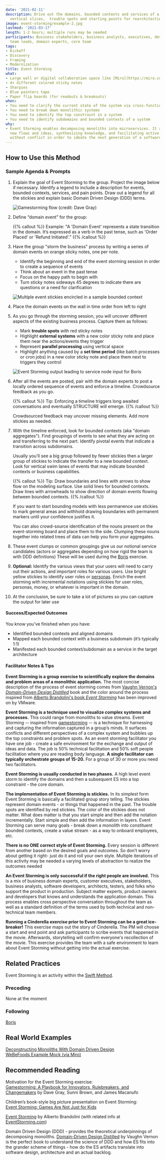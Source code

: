 ```yaml
---
date: '2021-02-11'
description: Drive out the domains, bounded contexts and services of a system to reveal
  vertical slices,  trouble spots and starting points for rearchitecting the system
image: event-storming/example-2.jpg
lastmod: '2021-03-17'
length: 1-2 hours; multiple runs may be needed
participants: Business stakeholders, business analysts, executives, developers, architects,
  team leads, domain experts, core team
tags:
- Kickoff
- Discovery
- Framing
- Modernization
title: Event Storming
what:
- Large wall or digital collaboration space like [Miro](https://miro.com/)
- 4+ different colored sticky notes
- Sharpies
- Blue painters tape
- Paper flip boards (for readouts & breakouts)
when:
- You need to clarify the current state of the system via cross-functional communication
- You need to break down monolithic systems
- You need to identify the top constraint in a system
- You need to identify subdomains and bounded contexts of a system
why:
- Event Storming enables decomposing monoliths into microservices. It allows for modeling
  new flows and ideas, synthesizing knowledge, and facilitating active group participation
  without conflict in order to ideate the next generation of a software system.
---
```


## How to Use this Method
### Sample Agenda & Prompts
1. Explain the goal of Event Storming to the group. Project the image below if necessary. Identify a legend to include a description for events, bounded contexts, services, and pain points. Draw out a legend for all the stickies and explain basic Domain Driven Design (DDD) terms.

   ![Gamestorming flow (credit: Dave Gray)](/images/practices/event-storming/step-1.png)

1. Define “domain event” for the group:

   {{% callout %}}
   Example: "A 'Domain Event' represents a state transition in the domain. It’s expressed as a verb in the past tense, such as 'Order Placed' or 'Refund Initiated'.”
   {{% /callout %}}

1. Have the group "storm the business" process by writing a series of domain events on orange sticky notes, one per note.
   - Identify the beginning and end of the event storming session in order to create a sequence of events
   - Think about an event in the past tense
   - Focus on the happy path to begin with
   - Turn sticky notes sideways 45 degrees to indicate there are questions or a need for clarification
   
   ![Multiple event stickies encircled in a sample bounded context](/images/practices/event-storming/example-2.jpg)

1. Place the domain events on the wall in time order from left to right

1. As you go through the storming session, you will uncover different aspects of the existing business process. Capture them as follows:

   - Mark **trouble spots** with red sticky notes
   - Highlight **external systems** with a new color sticky note and place them near the actions/events they trigger
   - Represent **parallel processing** using vertical space
   - Highlight anything caused by a **set time period** (like batch processes or cron jobs) in a new color sticky note and place them next to triggers they control
   
   ![Event Storming output leading to service node input for Boris](/images/practices/event-storming/example-1.png)

1. After all the events are posted, pair with the domain experts to post a locally ordered sequence of events and enforce a timeline. Crowdsource feedback as you go.

   {{% callout %}}
   Tip: Enforcing a timeline triggers long awaited conversations and eventually STRUCTURE will emerge.
   {{% /callout %}}

   Crowdsourced feedback may uncover missing elements. Add more stickies as needed.

1. With the timeline enforced, look for bounded contexts (aka "domain aggregates"). Find groupings of events to see what they are acting on and transferring to the next part. Identify pivotal events that indicate a transition across subdomains.

   Usually you'll see a big group followed by fewer stickies then a larger group of stickies to indicate the transfer to a new bounded context. Look for vertical swim lanes of events that may indicate bounded contexts or business capabilities.

   {{% callout %}}
   Tip: Draw boundaries and lines with arrows to show flow on the modeling surface. Use solid lines for bounded contexts. Draw lines with arrowheads to show direction of domain events flowing between bounded contexts.
   {{% /callout %}}

   If you want to start bounding models with less permanence use stickies to mark general areas and withhold drawing boundaries with permanent markers until your confidence justifies it.

   You can also crowd-source identification of the nouns present on the event-storming board and place them to the side. Clumping these nouns together into related trees of data can help you form your aggregates.

1. These event clumps or common groupings give us our notional service candidates (actors or aggregates depending on how rigid the team is with DDD definitions)  These will be used during the [Boris](/practices/boris) exercise.

1. **Optional:** Identify the various views  that your users will need to carry out their actions, and important roles for various users. Use bright yellow stickies to identify user roles or [personas](/practices/personas). Enrich the event storming with incremental notations using stickies for user roles, personas, money, or whatever is important in the domain.

1. At the conclusion, be sure to take a lot of pictures so you can capture the output for later use

#### Success/Expected Outcomes
You know you’ve finished when you have:
- Identified bounded contexts and aligned domains
- Mapped each bounded context with a business subdomain (it’s typically 1:1)
- Manifested each bounded context/subdomain as a service in the target architecture

#### Facilitator Notes & Tips

**Event Storming is a group exercise to scientifically explore the domains and problem areas of a monolithic application.** The most concise description of the process of event storming comes from [Vaughn Vernon's _Domain-Driven Design Distilled_](https://www.oreilly.com/library/view/domain-driven-design-distilled/9780134434964/) book and the color around the process inspired from [Alberto Brandolini's book _Event Storming_](https://www.eventstorming.com/book/) has been improved on by VMware.

**Event Storming is a technique used to visualize complex systems and processes.** This could range from monoliths to value streams. Event Storming -- inspired from [gamestorming](https://gamestorming.com/) -- is a technique for harnessing and capturing the information captured in a group’s minds. It surfaces conflicts and different perspectives of a complex system and bubbles up the top constraints and problem spots. As an event storming facilitator you have one job - create a safe environment for the exchange and output of ideas and data. The job is 50% technical facilitation and 50% soft people facilitation where you are reading body language. **A single facilitator can typically orchestrate groups of 15-20.** For a group of 30 or more you need two facilitators.

**Event Storming is usually conducted in two phases.** A high level event storm to identify the domains and then a subsequent ES into a top constraint - the core domain.

**The implementation of Event Storming is stickies.** In its simplest form Event Storming is basically a facilitated group story telling. The stickies represent domain events -  or things that happened in the past. The trouble spots are identified by red stickies. The color of the stickies does not matter. What does matter is that you start simple and then add the notation incrementally. Start simple and then add the information in layers. Event Storming can serve many goals - break down a monolith into constituent bounded contexts, create a value stream - as a way to onboard employees, etc.

**There is no ONE correct style of Event Storming.** Every session is different from another based on the desired goals and outcomes. So don’t worry about getting it right- just do it and roll your own style. Multiple iterations of this activity may be needed a varying levels of abstraction to realize the outcomes needed

**An Event Storming is only successful if the right people are involved.** This is a mix of business domain experts, customer executives, stakeholders, business analysts, software developers, architects, testers, and folks who support the product in production. Subject matter experts, product owners and developers that knows and understands the application domain. This process enables cross perspective conversation throughout the team as well as a standard definition of the terms used by both technical and non-technical team members.

**Running a Cinderella exercise prior to Event Storming can be a great ice-breaker!** This exercise maps out the story of Cinderella. The PM will choose a start and end point and ask participants to scribe events that happened in the movie. Afterwards, storytelling will confirm everyone's recollection of the movie. This exercise provides the team with a safe environment to learn about Event Storming without getting into the actual exercise.

## Related Practices

Event Storming is an activity within the [Swift Method](/practices/swift-method).

### Preceding

None at the moment

### Following

[Boris](/practices/boris)

## Real World Examples

<a href="https://www.youtube.com/watch?v=by8SdfF56vI" target="_blank">Deconstructing Monoliths With Domain Driven Design</a>  
<a href="https://miro.com/app/board/o9J_kzaSk0E=/" target="_blank">WeBeFoods Example Mock (via Miro)</a>  

## Recommended Reading

Motivation for the Event Storming exercise:  
<a href="https://www.amazon.com/Gamestorming-Playbook-Innovators-Rulebreakers-Changemakers/dp/0596804172" target="_blank">Gamestorming: A Playbook for Innovators, Rulebreakers, and Changemakers</a> by Dave Gray, Sunni Brown, and James Macanufo

Children’s book-style big picture presentation on Event Storming:  
<a href="https://speakerdeck.com/rkelapure/event-storming" target="_blank">Event Storming: Games Are Not Just for Kids</a>

<a href="https://leanpub.com/introducing_eventstorming" target="_blank">Event Storming</a> by Alberto Brandolini (with related info at <a href="https://www.eventstorming.com/" target="_blank">EventStorming.com</a>)

Domain Driven Design (DDD) - provides the theoretical underpinnings of decomposing monoliths. <a href="https://www.amazon.com/Domain-Driven-Design-Distilled-Vaughn-Vernon/dp/0134434420" target="_blank">Domain-Driven Design Distilled</a> by Vaughn Vernon is the perfect book to understand the science of DDD and how ES fits into the grander scheme of things - how do the ES artifacts translate into software design, architecture and an actual backlog.